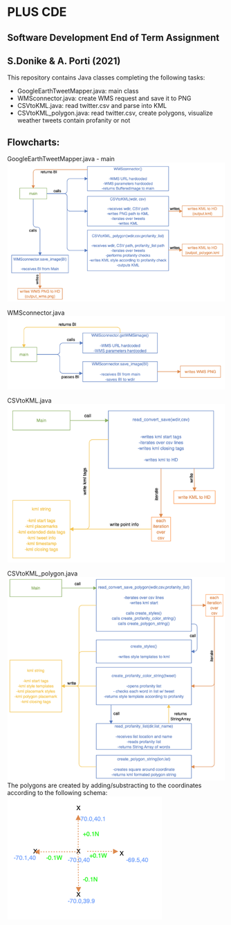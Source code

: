 # PLUS CDE  
## Software Development End of Term Assignment  
## S.Donike & A. Porti (2021)  
  
This repository contains Java classes completing the following tasks:  
- GoogleEarthTweetMapper.java: main class  
- WMSconnector.java: create WMS request and save it to PNG  
- CSVtoKML.java: read twitter.csv and parse into KML  
-	CSVtoKML_polygon.java: read twitter.csv, create polygons, visualize weather tweets contain profanity or not  

## Flowcharts:  
GoogleEarthTweetMapper.java - main  
![alt text](https://github.com/simon-donike/eot_donike_porti/blob/main/images/chart_main.png?raw=true)  
  
 
WMSconnector.java  
![alt text](https://github.com/simon-donike/eot_donike_porti/blob/main/images/chart_WMSconnector.png?raw=true)  
  
 
CSVtoKML.java  
![alt text](https://github.com/simon-donike/eot_donike_porti/blob/main/images/chart_point.png?raw=true)  
  

CSVtoKML_polygon.java  
![alt text](https://github.com/simon-donike/eot_donike_porti/blob/main/images/chart_polygon.png?raw=true)  
The polygons are created by adding/substracting to the coordinates according to the following schema:  
![alt text](https://github.com/simon-donike/eot_donike_porti/blob/main/images/shift_by.png?raw=true)  
